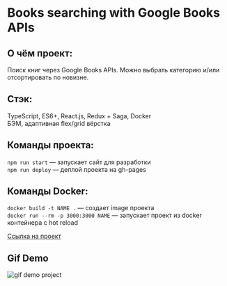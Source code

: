 # Books searching with Google Books APIs

## О чём проект:
Поиск книг через Google Books APIs. Можно выбрать категорию и/или отсортировать по новизне.

## Стэк: 
TypeScript, ES6+, React.js, Redux + Saga, Docker <br>
БЭМ, адаптивная flex/grid вёрстка

## Команды проекта:

`npm run start` — запускает сайт для разработки <br>
`npm run deploy` — деплой проекта на gh-pages

## Команды Docker:

`docker build -t NAME .` — создает image проекта <br>
`docker run --rm -p 3000:3000 NAME` — запускает проект из docker контейнера с hot reload

[Ссылка на проект](https://futurecatf.github.io/test-for-future)

## Gif Demo
![gif demo project](http://g.recordit.co/Fq1pr87NQo.gif)

